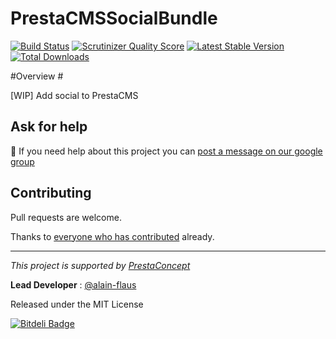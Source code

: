 PrestaCMSSocialBundle
=====================

[![Build Status](https://secure.travis-ci.org/prestaconcept/PrestaCMSSocialBundle.png?branch=master)](http://travis-ci.org/prestaconcept/PrestaCMSSocialBundle)
[![Scrutinizer Quality Score](https://scrutinizer-ci.com/g/prestaconcept/PrestaCMSSocialBundle/badges/quality-score.png?s=a5721c174fead4cb642be18f44965d15d024333c)](https://scrutinizer-ci.com/g/prestaconcept/PrestaCMSSocialBundle/)
[![Latest Stable Version](https://poser.pugx.org/presta/cms-social-bundle/v/stable.png)](https://packagist.org/packages/presta/cms-social-bundle)
[![Total Downloads](https://poser.pugx.org/presta/cms-social-bundle/downloads.png)](https://packagist.org/packages/presta/cms-social-bundle)

#Overview #

[WIP] Add social to PrestaCMS




## Ask for help ##

:speech_balloon: If you need help about this project you can [post a message on our google group][3]

## Contributing

Pull requests are welcome.


Thanks to
[everyone who has contributed](https://github.com/prestaconcept/PrestaCMSSocialBundle/graphs/contributors) already.

---

*This project is supported by [PrestaConcept](http://www.prestaconcept.net)*

**Lead Developer** : [@alain-flaus](https://github.com/alain-flaus)

Released under the MIT License

[3]: https://groups.google.com/forum/?hl=fr&fromgroups#!forum/prestacms-devs


[![Bitdeli Badge](https://d2weczhvl823v0.cloudfront.net/prestaconcept/prestacmssocialbundle/trend.png)](https://bitdeli.com/free "Bitdeli Badge")

